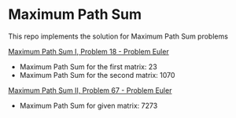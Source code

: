 # Maximum Path Sum

This repo implements the solution for Maximum Path Sum problems    
    
[Maximum Path Sum I, Problem 18 - Problem Euler](https://projecteuler.net/problem=18)   
* Maximum Path Sum for the first matrix: 23    
* Maximum Path Sum for the second matrix: 1070    
    
[Maximum Path Sum II, Problem 67 - Problem Euler](https://projecteuler.net/problem=67)    
* Maximum Path Sum for given matrix: 7273

